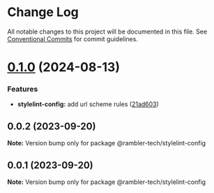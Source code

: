 # Change Log

All notable changes to this project will be documented in this file.
See [Conventional Commits](https://conventionalcommits.org) for commit guidelines.

# [0.1.0](https://github.com/rambler-digital-solutions/rambler-configs/compare/@rambler-tech/stylelint-config@0.0.2...@rambler-tech/stylelint-config@0.1.0) (2024-08-13)

### Features

- **stylelint-config:** add url scheme rules ([21ad603](https://github.com/rambler-digital-solutions/rambler-configs/commit/21ad603e4acaebf5f381d78535ff4dc2c86749b5))

## 0.0.2 (2023-09-20)

**Note:** Version bump only for package @rambler-tech/stylelint-config

## 0.0.1 (2023-09-20)

**Note:** Version bump only for package @rambler-tech/stylelint-config
